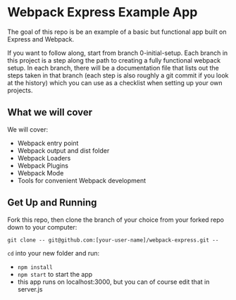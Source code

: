 # Webpack Express Example App

The goal of this repo is be an example of a basic but functional app built on Express and Webpack.

If you want to follow along, start from branch 0-initial-setup. Each branch in this project is a step along the path to creating a fully functional webpack setup. In each branch, there will be a documentation file that lists out the steps taken in that branch (each step is also roughly a git commit if you look at the history) which you can use as a checklist when setting up your own projects.

## What we will cover

We will cover:

- Webpack entry point
- Webpack output and dist folder
- Webpack Loaders
- Webpack Plugins
- Webpack Mode
- Tools for convenient Webpack development

## Get Up and Running

Fork this repo, then clone the branch of your choice from your forked repo down to your computer:

```
git clone -- git@github.com:[your-user-name]/webpack-express.git --
```

`cd` into your new folder and run:

- `npm install`
- `npm start` to start the app
- this app runs on localhost:3000, but you can of course edit that in server.js
